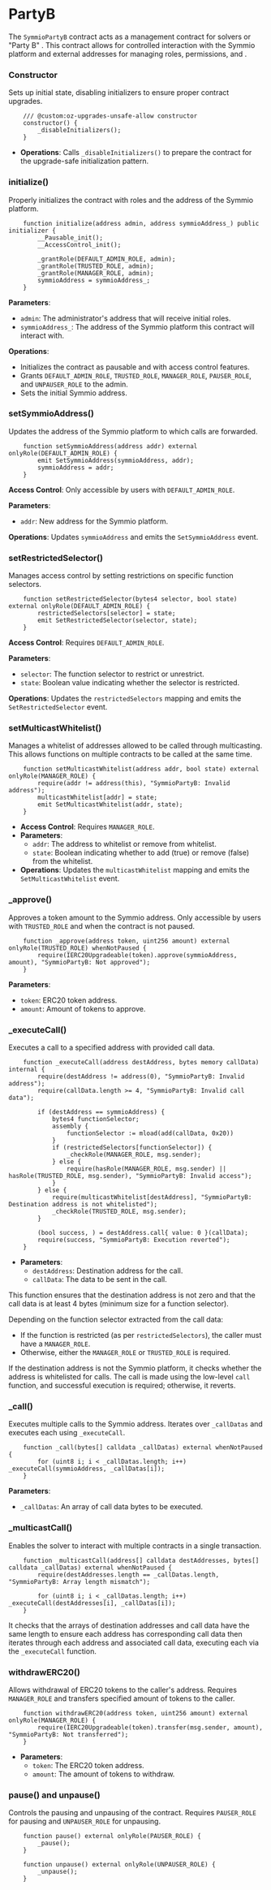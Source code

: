 # PartyB

The `SymmioPartyB` contract acts as a management contract for solvers or "Party B" . This contract allows for controlled interaction with the Symmio platform and external addresses for managing roles, permissions, and .

### **Constructor**

Sets up initial state, disabling initializers to ensure proper contract upgrades.

```solidity
    /// @custom:oz-upgrades-unsafe-allow constructor
    constructor() {
        _disableInitializers();
    }
```

* **Operations**: Calls `_disableInitializers()` to prepare the contract for the upgrade-safe initialization pattern.

### **initialize()**

Properly initializes the contract with roles and the address of the Symmio platform.

```solidity
    function initialize(address admin, address symmioAddress_) public initializer {
        __Pausable_init();
        __AccessControl_init();

        _grantRole(DEFAULT_ADMIN_ROLE, admin);
        _grantRole(TRUSTED_ROLE, admin);
        _grantRole(MANAGER_ROLE, admin);
        symmioAddress = symmioAddress_;
    }
```

**Parameters**:

* `admin`: The administrator's address that will receive initial roles.
* `symmioAddress_`: The address of the Symmio platform this contract will interact with.

**Operations**:

* Initializes the contract as pausable and with access control features.
* Grants `DEFAULT_ADMIN_ROLE`, `TRUSTED_ROLE`, `MANAGER_ROLE`, `PAUSER_ROLE`, and `UNPAUSER_ROLE` to the admin.
* Sets the initial Symmio address.

### **setSymmioAddress()**

Updates the address of the Symmio platform to which calls are forwarded.

```solidity
    function setSymmioAddress(address addr) external onlyRole(DEFAULT_ADMIN_ROLE) {
        emit SetSymmioAddress(symmioAddress, addr);
        symmioAddress = addr;
    }
```

**Access Control**: Only accessible by users with `DEFAULT_ADMIN_ROLE`.

**Parameters**:

* `addr`: New address for the Symmio platform.

**Operations**: Updates `symmioAddress` and emits the `SetSymmioAddress` event.

### **setRestrictedSelector()**

Manages access control by setting restrictions on specific function selectors.

```solidity
    function setRestrictedSelector(bytes4 selector, bool state) external onlyRole(DEFAULT_ADMIN_ROLE) {
        restrictedSelectors[selector] = state;
        emit SetRestrictedSelector(selector, state);
    }

```

**Access Control**: Requires `DEFAULT_ADMIN_ROLE`.

**Parameters**:

* `selector`: The function selector to restrict or unrestrict.
* `state`: Boolean value indicating whether the selector is restricted.

**Operations**: Updates the `restrictedSelectors` mapping and emits the `SetRestrictedSelector` event.

### **setMulticastWhitelist()**

Manages a whitelist of addresses allowed to be called through multicasting. This allows functions on multiple contracts to be called at the same time.

```solidity
    function setMulticastWhitelist(address addr, bool state) external onlyRole(MANAGER_ROLE) {
        require(addr != address(this), "SymmioPartyB: Invalid address");
        multicastWhitelist[addr] = state;
        emit SetMulticastWhitelist(addr, state);
    }
```

* **Access Control**: Requires `MANAGER_ROLE`.
* **Parameters**:
  * `addr`: The address to whitelist or remove from whitelist.
  * `state`: Boolean indicating whether to add (true) or remove (false) from the whitelist.
* **Operations**: Updates the `multicastWhitelist` mapping and emits the `SetMulticastWhitelist` event.

### **\_approve()**

Approves a token amount to the Symmio address. Only accessible by users with `TRUSTED_ROLE` and when the contract is not paused.

```solidity
    function _approve(address token, uint256 amount) external onlyRole(TRUSTED_ROLE) whenNotPaused {
        require(IERC20Upgradeable(token).approve(symmioAddress, amount), "SymmioPartyB: Not approved");
    }
```

**Parameters**:

* `token`: ERC20 token address.
* `amount`: Amount of tokens to approve.

### **\_executeCall()**

Executes a call to a specified address with provided call data.

```solidity
    function _executeCall(address destAddress, bytes memory callData) internal {
        require(destAddress != address(0), "SymmioPartyB: Invalid address");
        require(callData.length >= 4, "SymmioPartyB: Invalid call data");

        if (destAddress == symmioAddress) {
            bytes4 functionSelector;
            assembly {
                functionSelector := mload(add(callData, 0x20))
            }
            if (restrictedSelectors[functionSelector]) {
                _checkRole(MANAGER_ROLE, msg.sender);
            } else {
                require(hasRole(MANAGER_ROLE, msg.sender) || hasRole(TRUSTED_ROLE, msg.sender), "SymmioPartyB: Invalid access");
            }
        } else {
            require(multicastWhitelist[destAddress], "SymmioPartyB: Destination address is not whitelisted");
            _checkRole(TRUSTED_ROLE, msg.sender);
        }

        (bool success, ) = destAddress.call{ value: 0 }(callData);
        require(success, "SymmioPartyB: Execution reverted");
    }

```

* **Parameters**:
  * `destAddress`: Destination address for the call.
  * `callData`: The data to be sent in the call.

This function ensures that the destination address is not zero and that the call data is at least 4 bytes (minimum size for a function selector).

Depending on the function selector extracted from the call data:

* If the function is restricted (as per `restrictedSelectors`), the caller must have a `MANAGER_ROLE`.
* Otherwise, either the `MANAGER_ROLE` or `TRUSTED_ROLE` is required.

&#x20;If the destination address is not the Symmio platform, it checks whether the address is whitelisted for calls. The call is made using the low-level `call` function, and successful execution is required; otherwise, it reverts.

### **\_call()**

Executes multiple calls to the Symmio address. Iterates over `_callDatas` and executes each using `_executeCall`.

```solidity
    function _call(bytes[] calldata _callDatas) external whenNotPaused {
        for (uint8 i; i < _callDatas.length; i++) _executeCall(symmioAddress, _callDatas[i]);
    }
```

**Parameters**:

* `_callDatas`: An array of call data bytes to be executed.

### **\_multicastCall()**

Enables the solver to interact with multiple contracts in a single transaction.

```solidity
    function _multicastCall(address[] calldata destAddresses, bytes[] calldata _callDatas) external whenNotPaused {
        require(destAddresses.length == _callDatas.length, "SymmioPartyB: Array length mismatch");

        for (uint8 i; i < _callDatas.length; i++) _executeCall(destAddresses[i], _callDatas[i]);
    }
```

It checks that the arrays of destination addresses and call data have the same length to ensure each address has corresponding call data then iterates through each address and associated call data, executing each via the `_executeCall` function.

### **withdrawERC20()**

Allows withdrawal of ERC20 tokens to the caller's address. Requires `MANAGER_ROLE` and transfers specified amount of tokens to the caller.

```solidity
    function withdrawERC20(address token, uint256 amount) external onlyRole(MANAGER_ROLE) {
        require(IERC20Upgradeable(token).transfer(msg.sender, amount), "SymmioPartyB: Not transferred");
    }
```

* **Parameters**:
  * `token`: The ERC20 token address.
  * `amount`: The amount of tokens to withdraw.

### **pause() and unpause()**

Controls the pausing and unpausing of the contract. Requires `PAUSER_ROLE` for pausing and `UNPAUSER_ROLE` for unpausing.

```solidity
    function pause() external onlyRole(PAUSER_ROLE) {
        _pause();
    }

    function unpause() external onlyRole(UNPAUSER_ROLE) {
        _unpause();
    }
```
